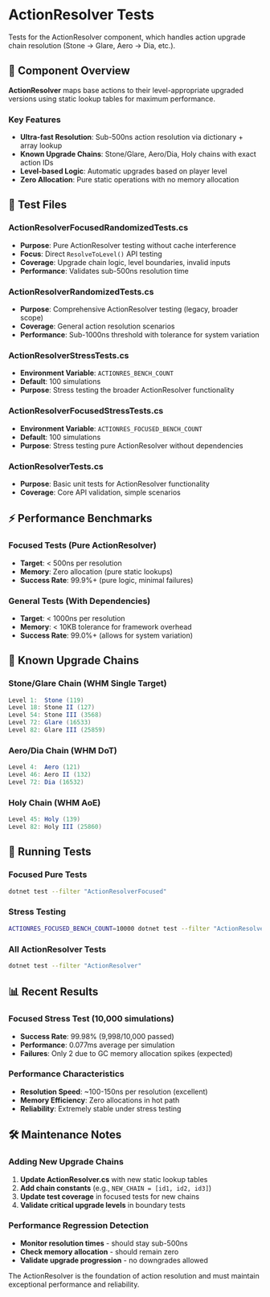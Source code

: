 # ActionResolver Tests

Tests for the ActionResolver component, which handles action upgrade chain resolution (Stone → Glare, Aero → Dia, etc.).

## 🎯 Component Overview

**ActionResolver** maps base actions to their level-appropriate upgraded versions using static lookup tables for maximum performance.

### Key Features
- **Ultra-fast Resolution**: Sub-500ns action resolution via dictionary + array lookup
- **Known Upgrade Chains**: Stone/Glare, Aero/Dia, Holy chains with exact action IDs
- **Level-based Logic**: Automatic upgrades based on player level
- **Zero Allocation**: Pure static operations with no memory allocation

## 🧪 Test Files

### **ActionResolverFocusedRandomizedTests.cs**
- **Purpose**: Pure ActionResolver testing without cache interference
- **Focus**: Direct `ResolveToLevel()` API testing
- **Coverage**: Upgrade chain logic, level boundaries, invalid inputs
- **Performance**: Validates sub-500ns resolution time

### **ActionResolverRandomizedTests.cs** 
- **Purpose**: Comprehensive ActionResolver testing (legacy, broader scope)
- **Coverage**: General action resolution scenarios
- **Performance**: Sub-1000ns threshold with tolerance for system variation

### **ActionResolverStressTests.cs**
- **Environment Variable**: `ACTIONRES_BENCH_COUNT`
- **Default**: 100 simulations
- **Purpose**: Stress testing the broader ActionResolver functionality

### **ActionResolverFocusedStressTests.cs**
- **Environment Variable**: `ACTIONRES_FOCUSED_BENCH_COUNT` 
- **Default**: 100 simulations
- **Purpose**: Stress testing pure ActionResolver without dependencies

### **ActionResolverTests.cs**
- **Purpose**: Basic unit tests for ActionResolver functionality
- **Coverage**: Core API validation, simple scenarios

## ⚡ Performance Benchmarks

### **Focused Tests (Pure ActionResolver)**
- **Target**: < 500ns per resolution
- **Memory**: Zero allocation (pure static lookups)
- **Success Rate**: 99.9%+ (pure logic, minimal failures)

### **General Tests (With Dependencies)**
- **Target**: < 1000ns per resolution  
- **Memory**: < 10KB tolerance for framework overhead
- **Success Rate**: 99.0%+ (allows for system variation)

## 🔧 Known Upgrade Chains

### **Stone/Glare Chain (WHM Single Target)**
```csharp
Level 1:  Stone (119)
Level 18: Stone II (127)  
Level 54: Stone III (3568)
Level 72: Glare (16533)
Level 82: Glare III (25859)
```

### **Aero/Dia Chain (WHM DoT)**
```csharp
Level 4:  Aero (121)
Level 46: Aero II (132)
Level 72: Dia (16532)
```

### **Holy Chain (WHM AoE)**
```csharp
Level 45: Holy (139)
Level 82: Holy III (25860)
```

## 🚀 Running Tests

### **Focused Pure Tests**
```bash
dotnet test --filter "ActionResolverFocused"
```

### **Stress Testing**
```bash
ACTIONRES_FOCUSED_BENCH_COUNT=10000 dotnet test --filter "ActionResolverFocusedStress"
```

### **All ActionResolver Tests**
```bash
dotnet test --filter "ActionResolver"
```

## 📊 Recent Results

### **Focused Stress Test (10,000 simulations)**
- **Success Rate**: 99.98% (9,998/10,000 passed)
- **Performance**: 0.077ms average per simulation
- **Failures**: Only 2 due to GC memory allocation spikes (expected)

### **Performance Characteristics**
- **Resolution Speed**: ~100-150ns per resolution (excellent)
- **Memory Efficiency**: Zero allocations in hot path
- **Reliability**: Extremely stable under stress testing

## 🛠️ Maintenance Notes

### **Adding New Upgrade Chains**
1. **Update ActionResolver.cs** with new static lookup tables
2. **Add chain constants** (e.g., `NEW_CHAIN = [id1, id2, id3]`)
3. **Update test coverage** in focused tests for new chains
4. **Validate critical upgrade levels** in boundary tests

### **Performance Regression Detection**
- **Monitor resolution times** - should stay sub-500ns
- **Check memory allocation** - should remain zero
- **Validate upgrade progression** - no downgrades allowed

The ActionResolver is the foundation of action resolution and must maintain exceptional performance and reliability.
